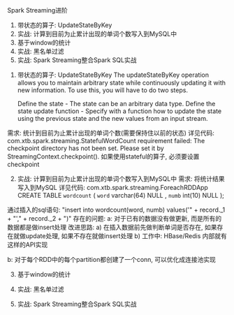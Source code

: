 Spark Streaming进阶

1. 带状态的算子: UpdateStateByKey
2. 实战: 计算到目前为止累计出现的单词个数写入到MySQL中
3. 基于window的统计
4. 实战: 黑名单过滤
5. 实战: Spark Streaming整合Spark SQL实战




1) 带状态的算子: UpdateStateByKey
The updateStateByKey operation allows you to maintain arbitrary state while continuously updating it with new information. To use this, you will have to do two steps.

    Define the state - The state can be an arbitrary data type.
    Define the state update function - Specify with a function how to update the state using the previous state and the new values from an input stream.

需求: 统计到目前为止累计出现的单词个数(需要保持住以前的状态)
详见代码: com.xtb.spark.streaming.StatefulWordCount
requirement failed: The checkpoint directory has not been set. Please set it by StreamingContext.checkpoint().
如果使用stateful的算子, 必须要设置checkpoint




2) 实战: 计算到目前为止累计出现的单词个数写入到MySQL中
需求: 将统计结果写入到MySQL
详见代码: com.xtb.spark.streaming.ForeachRDDApp
CREATE TABLE `wordcount` (
`word`  varchar(64) NULL ,
`numb`  int(10) NULL 
);

通过插入的sql语句: 
"insert into wordcount(word, numb) values('" + record._1 + "'," + record._2 + ")"
存在的问题: 
a: 对于已有的数据没有做更新, 而是所有的数据都是做insert处理
    改进思路: 
        a) 在插入数据前先做判断单词是否存在, 如果存在就做update处理, 如果不存在就做insert处理
        b) 工作中: HBase/Redis 内部就有这样的API实现

b: 对于每个RDD中的每个partition都创建了一个conn, 可以优化成连接池实现




3) 基于window的统计





4) 实战: 黑名单过滤





5) 实战: Spark Streaming整合Spark SQL实战





